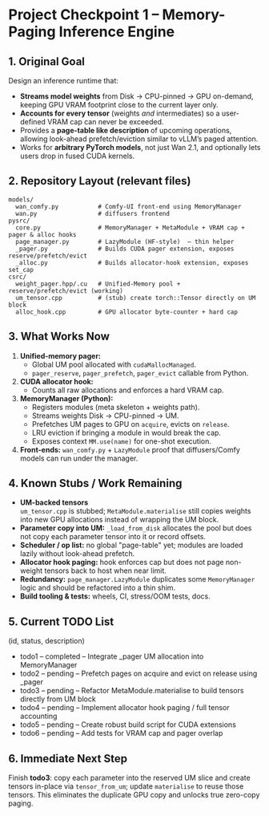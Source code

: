 # Project Checkpoint 1 – Memory-Paging Inference Engine

## 1. Original Goal
Design an inference runtime that:
* **Streams model weights** from Disk → CPU-pinned → GPU on-demand, keeping GPU VRAM footprint close to the current layer only.
* **Accounts for every tensor** (weights *and* intermediates) so a user-defined VRAM cap can never be exceeded.
* Provides a **page-table like description** of upcoming operations, allowing look-ahead prefetch/eviction similar to vLLM’s paged attention.
* Works for **arbitrary PyTorch models**, not just Wan 2.1, and optionally lets users drop in fused CUDA kernels.

## 2. Repository Layout (relevant files)
```
models/
  wan_comfy.py           # Comfy-UI front-end using MemoryManager
  wan.py                 # diffusers frontend 
pysrc/
  core.py                # MemoryManager + MetaModule + VRAM cap + pager & alloc hooks
  page_manager.py        # LazyModule (HF-style)  – thin helper
  _pager.py              # Builds CUDA pager extension, exposes reserve/prefetch/evict
  _alloc.py              # Builds allocator-hook extension, exposes set_cap
csrc/
  weight_pager.hpp/.cu   # Unified-Memory pool + reserve/prefetch/evict (working)
  um_tensor.cpp          # (stub) create torch::Tensor directly on UM block
  alloc_hook.cpp         # GPU allocator byte-counter + hard cap
```

## 3. What Works Now
1. **Unified-memory pager:**
   * Global UM pool allocated with `cudaMallocManaged`.
   * `pager_reserve`, `pager_prefetch`, `pager_evict` callable from Python.
2. **CUDA allocator hook:**
   * Counts all raw allocations and enforces a hard VRAM cap.
3. **MemoryManager (Python):**
   * Registers modules (meta skeleton + weights path).
   * Streams weights Disk → CPU-pinned → UM.
   * Prefetches UM pages to GPU on `acquire`, evicts on `release`.
   * LRU eviction if bringing a module in would break the cap.
   * Exposes context `MM.use(name)` for one-shot execution.
4. **Front-ends:** `wan_comfy.py` + `LazyModule` proof that diffusers/Comfy models can run under the manager.

## 4. Known Stubs / Work Remaining
* **UM-backed tensors**  
  `um_tensor.cpp` is stubbed; `MetaModule.materialise` still copies weights into new GPU allocations instead of wrapping the UM block.
* **Parameter copy into UM:** `_load_from_disk` allocates the pool but does not copy each parameter tensor into it or record offsets.
* **Scheduler / op list:** no global "page-table" yet; modules are loaded lazily without look-ahead prefetch.
* **Allocator hook paging:** hook enforces cap but does not page non-weight tensors back to host when near limit.
* **Redundancy:** `page_manager.LazyModule` duplicates some `MemoryManager` logic and should be refactored into a thin shim.
* **Build tooling & tests:** wheels, CI, stress/OOM tests, docs.

## 5. Current TODO List
(id, status, description)
* todo1 – completed – Integrate _pager UM allocation into MemoryManager
* todo2 – pending   – Prefetch pages on acquire and evict on release using _pager
* todo3 – pending   – Refactor MetaModule.materialise to build tensors directly from UM block
* todo4 – pending   – Implement allocator hook paging / full tensor accounting
* todo5 – pending   – Create robust build script for CUDA extensions
* todo6 – pending   – Add tests for VRAM cap and pager overlap

## 6. Immediate Next Step
Finish **todo3**: copy each parameter into the reserved UM slice and create tensors in-place via `tensor_from_um`; update `materialise` to reuse those tensors. This eliminates the duplicate GPU copy and unlocks true zero-copy paging.
